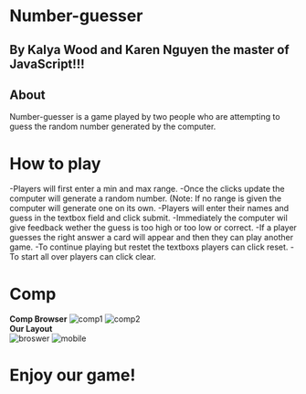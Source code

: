 # Number-guesser
## By Kalya Wood and Karen Nguyen the master of JavaScript!!!
## About
Number-guesser is a game played by two people who are attempting to guess the random number generated by the computer.

# How to play
 -Players will first enter a min and max range.
 -Once the clicks update the computer will generate a random number. (Note: If no range is given the computer will generate one on its own.
 -Players will enter their names and guess in the textbox field and click submit.
 -Immediately the computer wil give feedback wether the guess is too high or too low or correct.
 -If a player guesses the right answer a card will appear and then they can play another game.
 -To continue playing but restet the textboxs players can click reset.
 -To start all over players can click clear.
 
 # Comp
 **Comp Browser**
 ![comp1](https://i.imgur.com/zoWQQwd.jpg)
 ![comp2](https://i.imgur.com/ancNiln.jpg)  
 **Our Layout**   
 ![broswer](https://i.imgur.com/RoyOxWW.png)
 ![mobile](https://i.imgur.com/xzPsMgd.png)
 
 # Enjoy our game!
